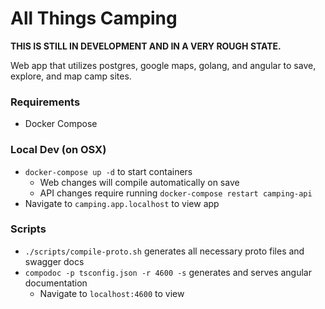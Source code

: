 # All Things Camping

**THIS IS STILL IN DEVELOPMENT AND IN A VERY ROUGH STATE.**

Web app that utilizes postgres, google maps, golang, and angular to save, explore, and map camp sites.

### Requirements
* Docker Compose

### Local Dev (on OSX)
* `docker-compose up -d` to start containers
    * Web changes will compile automatically on save
    * API changes require running `docker-compose restart camping-api`
 * Navigate to `camping.app.localhost` to view app

### Scripts
* `./scripts/compile-proto.sh` generates all necessary proto files and swagger docs
* `compodoc -p tsconfig.json -r 4600 -s` generates and serves angular documentation
  * Navigate to `localhost:4600` to view
